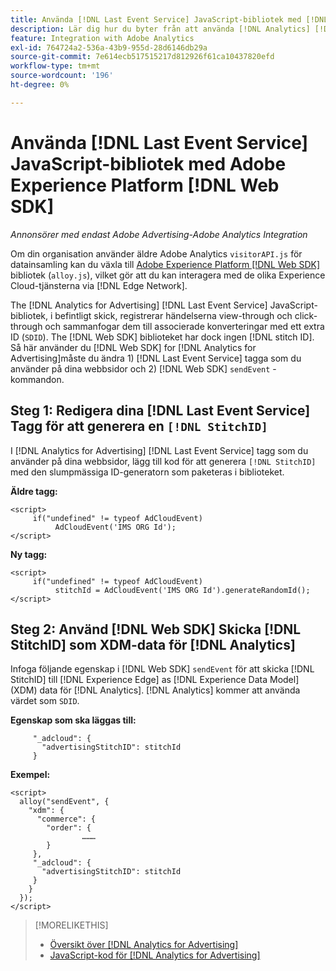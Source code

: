 ```yaml
---
title: Använda [!DNL Last Event Service] JavaScript-bibliotek med [!DNL Web SDK]
description: Lär dig hur du byter från att använda [!DNL Analytics] [!DNL visitorAPI] till [!DNL Experience Platform] [!DNL Web SDK] bibliotek för [!DNL Analytics for Advertising] implementering.
feature: Integration with Adobe Analytics
exl-id: 764724a2-536a-43b9-955d-28d6146db29a
source-git-commit: 7e614ecb517515217d812926f61ca10437820efd
workflow-type: tm+mt
source-wordcount: '196'
ht-degree: 0%

---
```


# Använda [!DNL Last Event Service] JavaScript-bibliotek med Adobe Experience Platform [!DNL Web SDK]

*Annonsörer med endast Adobe Advertising-Adobe Analytics Integration*

Om din organisation använder äldre Adobe Analytics `visitorAPI.js` för datainsamling kan du växla till [Adobe Experience Platform [!DNL Web SDK]](https://experienceleague.adobe.com/docs/experience-platform/edge/home.html) bibliotek (`alloy.js`), vilket gör att du kan interagera med de olika Experience Cloud-tjänsterna via [!DNL Edge Network].

The [!DNL Analytics for Advertising] [!DNL Last Event Service] JavaScript-bibliotek, i befintligt skick, registrerar händelserna view-through och click-through och sammanfogar dem till associerade konverteringar med ett extra ID (`SDID`). The [!DNL Web SDK] biblioteket har dock ingen [!DNL stitch ID]. Så här använder du [!DNL Web SDK] for [!DNL Analytics for Advertising]måste du ändra 1) [!DNL Last Event Service] tagga som du använder på dina webbsidor och 2) [!DNL Web SDK] `sendEvent` -kommandon.

## Steg 1: Redigera dina [!DNL Last Event Service] Tagg för att generera en `[!DNL StitchID]`

I [!DNL Analytics for Advertising] [!DNL Last Event Service] tagg som du använder på dina webbsidor, lägg till kod för att generera `[!DNL StitchID]` med den slumpmässiga ID-generatorn som paketeras i biblioteket.

**Äldre tagg:**

```
<script>
     if("undefined" != typeof AdCloudEvent) 
          AdCloudEvent('IMS ORG Id');
</script>
```

**Ny tagg:**

```
<script>
     if("undefined" != typeof AdCloudEvent) 
          stitchId = AdCloudEvent('IMS ORG Id').generateRandomId();
</script>
```

## Steg 2: Använd [!DNL Web SDK] Skicka [!DNL StitchID] som XDM-data för [!DNL Analytics]

Infoga följande egenskap i [!DNL Web SDK] `sendEvent` för att skicka [!DNL StitchID] till [!DNL Experience Edge] as [!DNL Experience Data Model] (XDM) data för [!DNL Analytics].<!-- The library will send the StitchID to [!DNL Experience Edge] as `[_adcloud.advertisingStitchID](https://github.com/adobe/xdm/blob/master/docs/reference/adobe/experience/adcloud/stitch.schema.md)`. --> [!DNL Analytics] kommer att använda värdet som `SDID`.

**Egenskap som ska läggas till:**

```
     "_adcloud": {
       "advertisingStitchID": stitchId
     }
```

**Exempel:**

```
<script>
  alloy("sendEvent", {
    "xdm": {
      "commerce": {
        "order": {
                ………
        }
     },
     "_adcloud": {
       "advertisingStitchID": stitchId
     }
    }
  });
</script>
```

>[!MORELIKETHIS]
>
>* [Översikt över [!DNL Analytics for Advertising]](overview.md)
>* [JavaScript-kod för [!DNL Analytics for Advertising]](/help/integrations/analytics/javascript.md)

